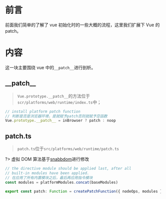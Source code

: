 # 前言

前面我们简单的了解了 vue 初始化时的一些大概的流程，这里我们扩展下 Vue 的 patch。

# 内容

这一块主要围绕 vue 中的`__patch__`进行剖析。

## \_\_patch\_\_

> `Vue.prototype.__patch__`的方法位于`scr/platforms/web/runtime/index.ts`中；

```ts
// install platform patch function
// 判断是否是浏览器环境，是就赋予patch否则就赋予空函数
Vue.prototype.__patch__ = inBrowser ? patch : noop
```

## patch.ts

> `patch.ts`位于`src/platforms/web/runtime/patch.ts`

?> 虚拟 DOM 算法基于[snabbdom](https://github.com/paldepind/snabbdom)进行修改

```ts
// the directive module should be applied last, after all
// built-in modules have been applied.
// 在应用了所有内置模块之后，最后再应用指令模块
const modules = platformModules.concat(baseModules)

export const patch: Function = createPatchFunction({ nodeOps, modules })
```
